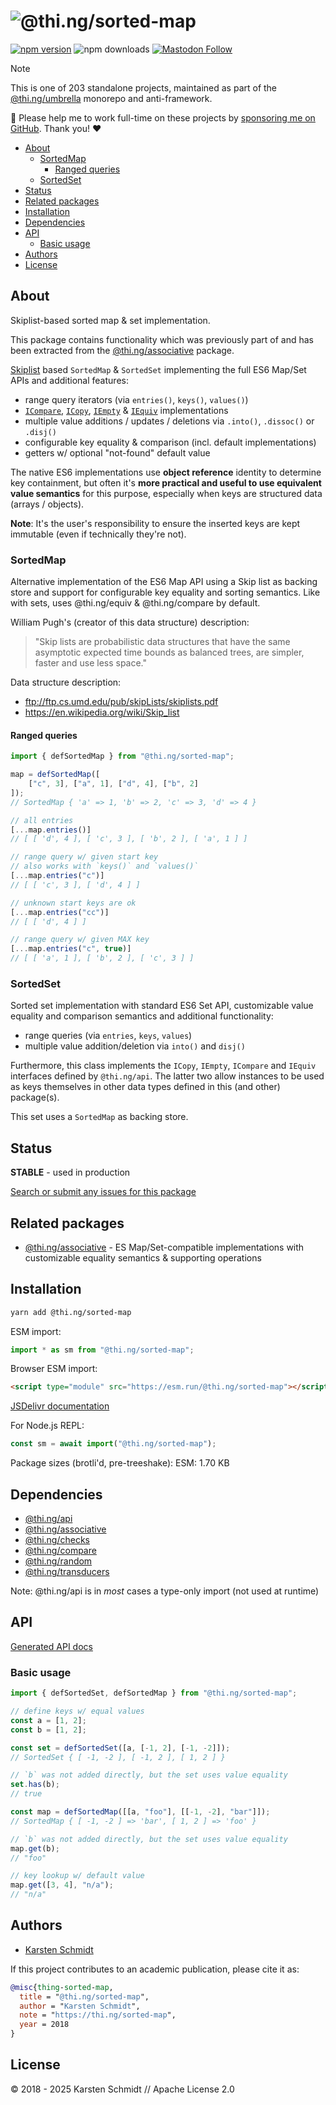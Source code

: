 <!-- This file is generated - DO NOT EDIT! -->
<!-- Please see: https://github.com/thi-ng/umbrella/blob/develop/CONTRIBUTING.md#changes-to-readme-files -->
# ![@thi.ng/sorted-map](https://media.thi.ng/umbrella/banners-20230807/thing-sorted-map.svg?a2ee1fc6)

[![npm version](https://img.shields.io/npm/v/@thi.ng/sorted-map.svg)](https://www.npmjs.com/package/@thi.ng/sorted-map)
![npm downloads](https://img.shields.io/npm/dm/@thi.ng/sorted-map.svg)
[![Mastodon Follow](https://img.shields.io/mastodon/follow/109331703950160316?domain=https%3A%2F%2Fmastodon.thi.ng&style=social)](https://mastodon.thi.ng/@toxi)

> [!NOTE]
> This is one of 203 standalone projects, maintained as part
> of the [@thi.ng/umbrella](https://github.com/thi-ng/umbrella/) monorepo
> and anti-framework.
>
> 🚀 Please help me to work full-time on these projects by [sponsoring me on
> GitHub](https://github.com/sponsors/postspectacular). Thank you! ❤️

- [About](#about)
  - [SortedMap](#sortedmap)
    - [Ranged queries](#ranged-queries)
  - [SortedSet](#sortedset)
- [Status](#status)
- [Related packages](#related-packages)
- [Installation](#installation)
- [Dependencies](#dependencies)
- [API](#api)
  - [Basic usage](#basic-usage)
- [Authors](#authors)
- [License](#license)

## About

Skiplist-based sorted map & set implementation.

This package contains functionality which was previously part of and has been
extracted from the [@thi.ng/associative](https://thi.ng/associative) package.

[Skiplist](https://en.wikipedia.org/wiki/Skip_list) based `SortedMap` &
`SortedSet` implementing the full ES6 Map/Set APIs and additional features:

- range query iterators (via `entries()`, `keys()`, `values()`)
- [`ICompare`](https://docs.thi.ng/umbrella/api/interfaces/ICompare.html),
  [`ICopy`](https://docs.thi.ng/umbrella/api/interfaces/ICopy.html),
  [`IEmpty`](https://docs.thi.ng/umbrella/api/interfaces/IEmpty.html) &
  [`IEquiv`](https://docs.thi.ng/umbrella/api/interfaces/IEquiv.html)
  implementations
- multiple value additions / updates / deletions via `.into()`, `.dissoc()` or
  `.disj()`
- configurable key equality & comparison (incl. default implementations)
- getters w/ optional "not-found" default value

The native ES6 implementations use **object reference** identity to determine
key containment, but often it's **more practical and useful to use equivalent
value semantics** for this purpose, especially when keys are structured data
(arrays / objects).

**Note**: It's the user's responsibility to ensure the inserted keys are kept
immutable (even if technically they're not).

### SortedMap

Alternative implementation of the ES6 Map API using a Skip list as
backing store and support for configurable key equality and sorting
semantics. Like with sets, uses @thi.ng/equiv & @thi.ng/compare by
default.

William Pugh's (creator of this data structure) description:

> "Skip lists are probabilistic data structures that have the same
asymptotic expected time bounds as balanced trees, are simpler, faster
and use less space."

Data structure description:

- ftp://ftp.cs.umd.edu/pub/skipLists/skiplists.pdf
- https://en.wikipedia.org/wiki/Skip_list

#### Ranged queries

```ts
import { defSortedMap } from "@thi.ng/sorted-map";

map = defSortedMap([
    ["c", 3], ["a", 1], ["d", 4], ["b", 2]
]);
// SortedMap { 'a' => 1, 'b' => 2, 'c' => 3, 'd' => 4 }

// all entries
[...map.entries()]
// [ [ 'd', 4 ], [ 'c', 3 ], [ 'b', 2 ], [ 'a', 1 ] ]

// range query w/ given start key
// also works with `keys()` and `values()`
[...map.entries("c")]
// [ [ 'c', 3 ], [ 'd', 4 ] ]

// unknown start keys are ok
[...map.entries("cc")]
// [ [ 'd', 4 ] ]

// range query w/ given MAX key
[...map.entries("c", true)]
// [ [ 'a', 1 ], [ 'b', 2 ], [ 'c', 3 ] ]
```

### SortedSet

Sorted set implementation with standard ES6 Set API, customizable value
equality and comparison semantics and additional functionality:

- range queries (via `entries`, `keys`, `values`)
- multiple value addition/deletion via `into()` and `disj()`

Furthermore, this class implements the `ICopy`, `IEmpty`, `ICompare` and
`IEquiv` interfaces defined by `@thi.ng/api`. The latter two allow
instances to be used as keys themselves in other data types defined in
this (and other) package(s).

This set uses a `SortedMap` as backing store.

## Status

**STABLE** - used in production

[Search or submit any issues for this package](https://github.com/thi-ng/umbrella/issues?q=%5Bsorted-map%5D+in%3Atitle)

## Related packages

- [@thi.ng/associative](https://github.com/thi-ng/umbrella/tree/develop/packages/associative) - ES Map/Set-compatible implementations with customizable equality semantics & supporting operations

## Installation

```bash
yarn add @thi.ng/sorted-map
```

ESM import:

```ts
import * as sm from "@thi.ng/sorted-map";
```

Browser ESM import:

```html
<script type="module" src="https://esm.run/@thi.ng/sorted-map"></script>
```

[JSDelivr documentation](https://www.jsdelivr.com/)

For Node.js REPL:

```js
const sm = await import("@thi.ng/sorted-map");
```

Package sizes (brotli'd, pre-treeshake): ESM: 1.70 KB

## Dependencies

- [@thi.ng/api](https://github.com/thi-ng/umbrella/tree/develop/packages/api)
- [@thi.ng/associative](https://github.com/thi-ng/umbrella/tree/develop/packages/associative)
- [@thi.ng/checks](https://github.com/thi-ng/umbrella/tree/develop/packages/checks)
- [@thi.ng/compare](https://github.com/thi-ng/umbrella/tree/develop/packages/compare)
- [@thi.ng/random](https://github.com/thi-ng/umbrella/tree/develop/packages/random)
- [@thi.ng/transducers](https://github.com/thi-ng/umbrella/tree/develop/packages/transducers)

Note: @thi.ng/api is in _most_ cases a type-only import (not used at runtime)

## API

[Generated API docs](https://docs.thi.ng/umbrella/sorted-map/)

### Basic usage

```ts
import { defSortedSet, defSortedMap } from "@thi.ng/sorted-map";

// define keys w/ equal values
const a = [1, 2];
const b = [1, 2];

const set = defSortedSet([a, [-1, 2], [-1, -2]]);
// SortedSet { [ -1, -2 ], [ -1, 2 ], [ 1, 2 ] }

// `b` was not added directly, but the set uses value equality
set.has(b);
// true

const map = defSortedMap([[a, "foo"], [[-1, -2], "bar"]]);
// SortedMap { [ -1, -2 ] => 'bar', [ 1, 2 ] => 'foo' }

// `b` was not added directly, but the set uses value equality
map.get(b);
// "foo"

// key lookup w/ default value
map.get([3, 4], "n/a");
// "n/a"
```

## Authors

- [Karsten Schmidt](https://thi.ng)

If this project contributes to an academic publication, please cite it as:

```bibtex
@misc{thing-sorted-map,
  title = "@thi.ng/sorted-map",
  author = "Karsten Schmidt",
  note = "https://thi.ng/sorted-map",
  year = 2018
}
```

## License

&copy; 2018 - 2025 Karsten Schmidt // Apache License 2.0
